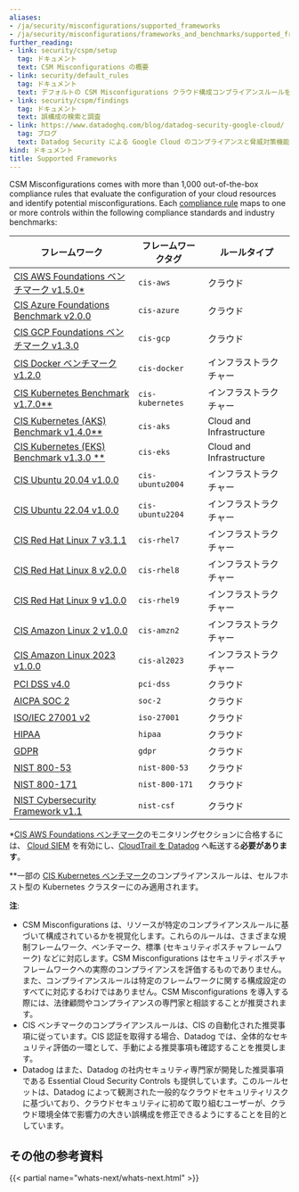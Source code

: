 ```yaml
---
aliases:
- /ja/security/misconfigurations/supported_frameworks
- /ja/security/misconfigurations/frameworks_and_benchmarks/supported_frameworks
further_reading:
- link: security/cspm/setup
  tag: ドキュメント
  text: CSM Misconfigurations の概要
- link: security/default_rules
  tag: ドキュメント
  text: デフォルトの CSM Misconfigurations クラウド構成コンプライアンスルールを調べる
- link: security/cspm/findings
  tag: ドキュメント
  text: 誤構成の検索と調査
- link: https://www.datadoghq.com/blog/datadog-security-google-cloud/
  tag: ブログ
  text: Datadog Security による Google Cloud のコンプライアンスと脅威対策機能の拡張
kind: ドキュメント
title: Supported Frameworks
---
```


CSM Misconfigurations comes with more than 1,000 out-of-the-box compliance rules that evaluate the configuration of your cloud resources and identify potential misconfigurations. Each [compliance rule][1] maps to one or more controls within the following compliance standards and industry benchmarks:

| フレームワーク                                   | フレームワークタグ     | ルールタイプ                |
|---------------------------------------------|-------------------|--------------------------|
| [CIS AWS Foundations ベンチマーク v1.5.0*][2]  | `cis-aws`         | クラウド                    |
| [CIS Azure Foundations Benchmark v2.0.0][3] | `cis-azure`       | クラウド                    |
| [CIS GCP Foundations ベンチマーク v1.3.0][22]  | `cis-gcp`         | クラウド                    |
| [CIS Docker ベンチマーク v1.2.0][4]            | `cis-docker `     | インフラストラクチャー           |
| [CIS Kubernetes Benchmark v1.7.0**][5]      | `cis-kubernetes`  | インフラストラクチャー           |
| [CIS Kubernetes (AKS) Benchmark v1.4.0**][5]      | `cis-aks`         | Cloud and Infrastructure |
| [CIS Kubernetes (EKS) Benchmark v1.3.0 **][5]     | `cis-eks`         | Cloud and Infrastructure |
| [CIS Ubuntu 20.04 v1.0.0][23]               | `cis-ubuntu2004`  | インフラストラクチャー           |
| [CIS Ubuntu 22.04 v1.0.0][23]               | `cis-ubuntu2204 ` | インフラストラクチャー           |
| [CIS Red Hat Linux 7 v3.1.1][24]            | `cis-rhel7`       | インフラストラクチャー           |
| [CIS Red Hat Linux 8 v2.0.0][24]            | `cis-rhel8`       | インフラストラクチャー           |
| [CIS Red Hat Linux 9 v1.0.0][24]            | `cis-rhel9`       | インフラストラクチャー           |
| [CIS Amazon Linux 2 v1.0.0][25]             | `cis-amzn2`       | インフラストラクチャー           |
| [CIS Amazon Linux 2023 v1.0.0][25]          | `cis-al2023`      | インフラストラクチャー           |
| [PCI DSS v4.0][6]                           | `pci-dss`         | クラウド                    |
| [AICPA SOC 2][7]                            | `soc-2`           | クラウド                    |
| [ISO/IEC 27001 v2][8]                       | `iso-27001`       | クラウド                    |
| [HIPAA][9]                                  | `hipaa`           | クラウド                    |
| [GDPR][10]                                  | `gdpr`            | クラウド                    |
| [NIST 800-53][30]                           | `nist-800-53`     | クラウド                    |
| [NIST 800-171][31]                          | `nist-800-171`    | クラウド                    |
| [NIST Cybersecurity Framework v1.1][32]     | `nist-csf`        | クラウド                    |

*[CIS AWS Foundations ベンチマーク][2]のモニタリングセクションに合格するには、 [Cloud SIEM][11] を有効にし、[CloudTrail を Datadog][12] へ転送する**必要があります**。

**一部の [CIS Kubernetes ベンチマーク][5]のコンプライアンスルールは、セルフホスト型の Kubernetes クラスターにのみ適用されます。

**注**:

- CSM Misconfigurations は、リソースが特定のコンプライアンスルールに基づいて構成されているかを視覚化します。これらのルールは、さまざまな規制フレームワーク、ベンチマーク、標準 (セキュリティポスチャフレームワーク) などに対応します。CSM Misconfigurations はセキュリティポスチャフレームワークへの実際のコンプライアンスを評価するものでありません。また、コンプライアンスルールは特定のフレームワークに関する構成設定のすべてに対応するわけではありません。CSM Misconfigurations を導入する際には、法律顧問やコンプライアンスの専門家と相談することが推奨されます。
- CIS ベンチマークのコンプライアンスルールは、CIS の自動化された推奨事項に従っています。CIS 認証を取得する場合、Datadog では、全体的なセキュリティ評価の一環として、手動による推奨事項も確認することを推奨します。
- Datadog はまた、Datadog の社内セキュリティ専門家が開発した推奨事項である Essential Cloud Security Controls も提供しています。このルールセットは、Datadog によって観測された一般的なクラウドセキュリティリスクに基づいており、クラウドセキュリティに初めて取り組むユーザーが、クラウド環境全体で影響力の大きい誤構成を修正できるようにすることを目的としています。

## その他の参考資料

{{< partial name="whats-next/whats-next.html" >}}

[1]: /ja/security_monitoring/default_rules/
[2]: https://www.cisecurity.org/benchmark/amazon_web_services/
[3]: https://www.cisecurity.org/benchmark/azure
[4]: https://www.cisecurity.org/benchmark/docker
[5]: https://www.cisecurity.org/benchmark/kubernetes/
[6]: https://www.pcisecuritystandards.org/document_library
[7]: https://www.aicpa.org/interestareas/frc/assuranceadvisoryservices/aicpasoc2report.html
[8]: https://www.iso.org/isoiec-27001-information-security.html
[9]: https://www.hhs.gov/hipaa/index.html
[10]: https://gdpr.eu/
[11]: /ja/security/cloud_siem/
[12]: /ja/integrations/amazon_cloudtrail/
[22]: https://www.cisecurity.org/benchmark/google_cloud_computing_platform
[23]: https://www.cisecurity.org/benchmark/ubuntu_linux
[24]: https://www.cisecurity.org/benchmark/red_hat_linux
[25]: https://www.cisecurity.org/benchmark/amazon_linux
[30]: https://csrc.nist.gov/pubs/sp/800/53/r5/upd1/final
[31]: https://csrc.nist.gov/pubs/sp/800/171/r2/upd1/final
[32]: https://www.nist.gov/cyberframework/framework